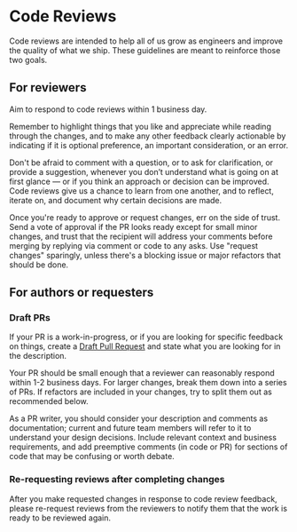 # Code Reviews

Code reviews are intended to help all of us grow as engineers and improve the quality of what we ship.
These guidelines are meant to reinforce those two goals.

## For reviewers

Aim to respond to code reviews within 1 business day.

Remember to highlight things that you like and appreciate while reading through the changes,
and to make any other feedback clearly actionable by indicating if it is optional preference, an important consideration, or an error.

Don't be afraid to comment with a question, or to ask for clarification, or provide a suggestion,
whenever you don’t understand what is going on at first glance — or if you think an approach or decision can be improved.
Code reviews give us a chance to learn from one another, and to reflect, iterate on, and document why certain decisions are made.

Once you're ready to approve or request changes, err on the side of trust.
Send a vote of approval if the PR looks ready except for small minor changes,
and trust that the recipient will address your comments before merging by replying via comment or code to any asks.
Use "request changes" sparingly, unless there's a blocking issue or major refactors that should be done.

## For authors or requesters

### Draft PRs

If your PR is a work-in-progress, or if you are looking for specific feedback on things,
create a [Draft Pull Request](https://help.github.com/en/github/collaborating-with-issues-and-pull-requests/about-pull-requests#draft-pull-requests)
and state what you are looking for in the description.

Your PR should be small enough that a reviewer can reasonably respond within 1-2 business days.
For larger changes, break them down into a series of PRs.
If refactors are included in your changes, try to split them out as recommended below.

As a PR writer, you should consider your description and comments as documentation;
current and future team members will refer to it to understand your design decisions.
Include relevant context and business requirements, and add preemptive comments (in code or PR)
for sections of code that may be confusing or worth debate.

### Re-requesting reviews after completing changes

After you make requested changes in response to code review feedback, please re-request reviews from the reviewers to notify them that the work is ready to be reviewed again.
